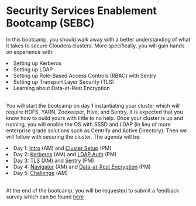# Security Services Enablement Bootcamp (SEBC)

In this bootcamp, you should walk away with a better understanding of what it takes to secure Cloudera clusters. More specifically, you will gain hands on experience with:

<li>Setting up Kerberos</li>
<li>Setting up LDAP</li>
<li>Setting up Role-Based Access Controls (RBAC) with Sentry</li>
<li>Setting up Transport Layer Security (TLS)</li>
<li>Learning about Data-at-Rest Encryption</li>

<br/>

You will start the bootcamp on day 1 instantiating your cluster which will require HDFS, YARN, Zookeeper, Hive, and Sentry. It is expected that you know how to build yours with little to no help. Once your cluster is up and running, you will enable the OS with SSSD and LDAP (in lieu of more enterprise grade solutions such as Centrify and Active Directory). Then we will follow with securing the cluster. The agenda will be:

<li>Day 1: <a href="README.md">Intro</a> (AM) and <a href="setup">Cluster Setup</a> (PM)</li>
<li>Day 2: <a href="kerberos">Kerberos</a> (AM) and <a href="ldap">LDAP Auth</a> (PM)</li>
<li>Day 3: <a href="tls">TLS</a> (AM) and <a href="sentry">Sentry</a> (PM)</li>
<li>Day 4: <a href="navigator">Navigator</a> (AM) and <a href="dare-crypt">Data-at-Rest Encryption</a> (PM)</li>
<li>Day 5: <a href="challenge">Challenge</a> (AM)</li>

<br/>

At the end of the bootcamp, you will be requested to submit a feedback survey which can be found <a href="survey">here</a>

